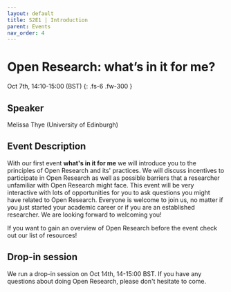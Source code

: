 ```yaml
---
layout: default
title: S2E1 | Introduction
parent: Events
nav_order: 4
---
```


# Open Research: what’s in it for me?

Oct 7th, 14:10-15:00 (BST)
{: .fs-6 .fw-300 }

## Speaker

Melissa Thye (University of Edinburgh)

## Event Description

With our first event **what's in it for me** we will introduce you to the principles of Open Research and its' practices. We will discuss incentives to participate in Open Research as well as possible barriers that a researcher unfamiliar with Open Research might face. This event will be very interactive with lots of opportunities for you to ask questions you might have related to Open Research. Everyone is welcome to join us, no matter if you just started your academic career or if you are an established researcher. We are looking forward to welcoming you!

If you want to gain an overview of Open Research before the event check out our list of resources!

## Drop-in session

We run a drop-in session on Oct 14th, 14-15:00 BST.
If you have any questions about doing Open Research, please don't hesitate to come.
